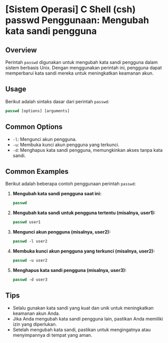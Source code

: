 # [Sistem Operasi] C Shell (csh) passwd Penggunaan: Mengubah kata sandi pengguna

## Overview
Perintah `passwd` digunakan untuk mengubah kata sandi pengguna dalam sistem berbasis Unix. Dengan menggunakan perintah ini, pengguna dapat memperbarui kata sandi mereka untuk meningkatkan keamanan akun.

## Usage
Berikut adalah sintaks dasar dari perintah `passwd`:

```csh
passwd [options] [arguments]
```

## Common Options
- `-l`: Mengunci akun pengguna.
- `-u`: Membuka kunci akun pengguna yang terkunci.
- `-d`: Menghapus kata sandi pengguna, memungkinkan akses tanpa kata sandi.

## Common Examples
Berikut adalah beberapa contoh penggunaan perintah `passwd`:

1. **Mengubah kata sandi pengguna saat ini:**
   ```csh
   passwd
   ```

2. **Mengubah kata sandi untuk pengguna tertentu (misalnya, user1):**
   ```csh
   passwd user1
   ```

3. **Mengunci akun pengguna (misalnya, user2):**
   ```csh
   passwd -l user2
   ```

4. **Membuka kunci akun pengguna yang terkunci (misalnya, user2):**
   ```csh
   passwd -u user2
   ```

5. **Menghapus kata sandi pengguna (misalnya, user3):**
   ```csh
   passwd -d user3
   ```

## Tips
- Selalu gunakan kata sandi yang kuat dan unik untuk meningkatkan keamanan akun Anda.
- Jika Anda mengubah kata sandi pengguna lain, pastikan Anda memiliki izin yang diperlukan.
- Setelah mengubah kata sandi, pastikan untuk mengingatnya atau menyimpannya di tempat yang aman.